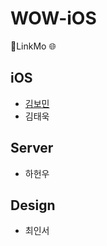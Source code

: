 # WOW-iOS
📱LinkMo 🌐

## iOS
- [김보민](https://github.com/BOMS2)
- 김태욱

## Server
- 하헌우

## Design
- 최인서
